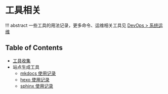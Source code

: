 # 工具相关

!!! abstract
    一些工具的用法记录，更多命令、运维相关工具见 [DevOps > 系统运维](../../devops/system/)

## Table of Contents

- [工具收集](toolbox)
- 站点生成工具
    - [mkdocs 使用记录](mkdocs)
    - [hexo 使用记录](hexo)
    - [sphinx 使用记录](sphinx)
